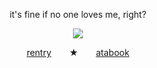 <p align="center">
it's fine if no one loves me, right?
</p>
<p align="center">
<img src="https://meawsource.carrd.co/assets/images/image08.png?v=bbb5f584">
</p>
<p align="center">
<a href="https://rentry.co/shedIetsky">rentry</a>⠀ ⠀ ★⠀ ⠀ <a href="https://mafioso.atabook.org">atabook</a>
</p>
